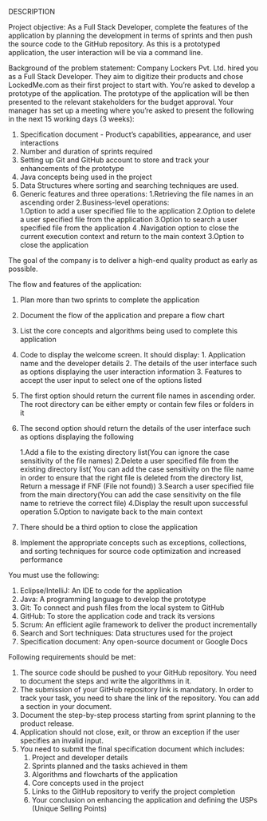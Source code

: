 DESCRIPTION

Project objective:
   As a Full Stack Developer, complete the features of the application by planning the development in terms of sprints and then push the source code to the GitHub repository. As this is a prototyped application, the user interaction will be via a command line. 

Background of the problem statement:
   Company Lockers Pvt. Ltd. hired you as a Full Stack Developer. They aim to digitize their products and chose LockedMe.com as their first project to start with. You’re asked to develop a prototype of the application. The prototype of the application will be then presented to the relevant stakeholders for the budget approval. Your manager has set up a meeting where you’re asked to present the following in the next 15 working days (3 weeks): 

   1.	Specification document - Product’s capabilities, appearance, and user interactions
   2.	Number and duration of sprints required 
   3.	Setting up Git and GitHub account to store and track your enhancements of the prototype 
   4.	Java concepts being used in the project 
   5.	Data Structures where sorting and searching techniques are used. 
   6.	Generic features and three operations: 
      1.Retrieving the file names in an ascending order
      2.Business-level operations:  
             1.Option to add a user specified file to the application
             2.Option to delete a user specified file from the application
             3.Option to search a user specified file from the application
             4 .Navigation option to close the current execution context and return to the main context
        3.Option to close the application

The goal of the company is to deliver a high-end quality product as early as possible. 


The flow and features of the application:
   1.	Plan more than two sprints to complete the application
   2.	Document the flow of the application and prepare a flow chart 
   3.	List the core concepts and algorithms being used to complete this application
   4.	Code to display the welcome screen. It should display:
      1. Application name and the developer details 
      2.	The details of the user interface such as options displaying the user interaction information 
      3.	Features to accept the user input to select one of the options listed 
   5.	The first option should return the current file names in ascending order. The root directory can be either empty or contain few files or folders in it
   6.	The second option should return the details of the user interface such as options displaying the following
   
         1.Add a file to the existing directory list(You can ignore the case sensitivity of the file names) 
         2.Delete a user specified file from the existing directory list( You can add the case sensitivity on the file name in order to ensure that the right file is deleted from the directory list, Return a message if FNF (File not found))
         3.Search a user specified file from the main directory(You can add the case sensitivity on the file name to retrieve the correct file)
         4.Display the result upon successful operation
         5.Option to navigate back to the main context
      
   7.	There should be a third option to close the application
   8.	Implement the appropriate concepts such as exceptions, collections, and sorting techniques for source code optimization and increased performance 



You must use the following:

   1. Eclipse/IntelliJ: An IDE to code for the application
   2. Java: A programming language to develop the prototype 
   3. Git: To connect and push files from the local system to GitHub 
   4. GitHub: To store the application code and track its versions 
   5. Scrum: An efficient agile framework to deliver the product incrementally 
   6. Search and Sort techniques: Data structures used for the project 
   7. Specification document: Any open-source document or Google Docs 


Following requirements should be met:
   1.	The source code should be pushed to your GitHub repository. You need to document the steps and write the algorithms in it.
   2.	The submission of your GitHub repository link is mandatory. In order to track your task, you need to share the link of the repository. You can add a section in   your document. 
   3.	Document the step-by-step process starting from sprint planning to the product release. 
   4.	Application should not close, exit, or throw an exception if the user specifies an invalid input.
   5.	You need to submit the final specification document which includes: 
        1. Project and developer details 
        2. Sprints planned and the tasks achieved in them 
        3. Algorithms and flowcharts of the application 
        4. Core concepts used in the project  
        5. Links to the GitHub repository to verify the project completion 
        6. Your conclusion on enhancing the application and defining the USPs (Unique Selling Points)
